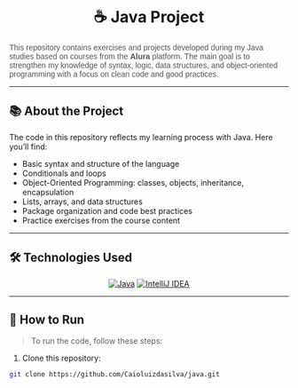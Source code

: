 <h1 align="center">☕ Java Project</h1>

<p style="font-family: 'Arial', sans-serif; color: #555;">
  This repository contains exercises and projects developed during my Java studies based on courses from the <strong>Alura</strong> platform. The main goal is to strengthen my knowledge of syntax, logic, data structures, and object-oriented programming with a focus on clean code and good practices.
</p>

---

## 📚 About the Project

The code in this repository reflects my learning process with Java. Here you’ll find:

- Basic syntax and structure of the language  
- Conditionals and loops  
- Object-Oriented Programming: classes, objects, inheritance, encapsulation  
- Lists, arrays, and data structures  
- Package organization and code best practices  
- Practice exercises from the course content  

---

## 🛠️ Technologies Used

<div align="center">
  <a href="#"><img src="https://img.icons8.com/color/48/000000/java-coffee-cup-logo.png" alt="Java"/></a>
  <a href="#"><img src="https://img.icons8.com/fluency/48/000000/intellij-idea.png" alt="IntelliJ IDEA"/></a>
</div>

---

## 🚀 How to Run

> To run the code, follow these steps:

1. Clone this repository:
```bash
git clone https://github.com/Caioluizdasilva/java.git
